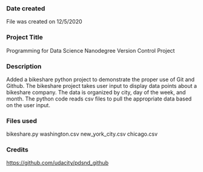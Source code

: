 ### Date created
File was created on 12/5/2020

### Project Title
Programming for Data Science Nanodegree Version Control Project

### Description
Added a bikeshare python project to demonstrate the proper use of Git and Github. The bikeshare project takes user input to display data points about a bikeshare company. The data is organized by city, day of the week, and month. The python code reads csv files to pull the appropriate data based on the user input.

### Files used
bikeshare.py
washington.csv
new_york_city.csv
chicago.csv

### Credits
https://github.com/udacity/pdsnd_github
